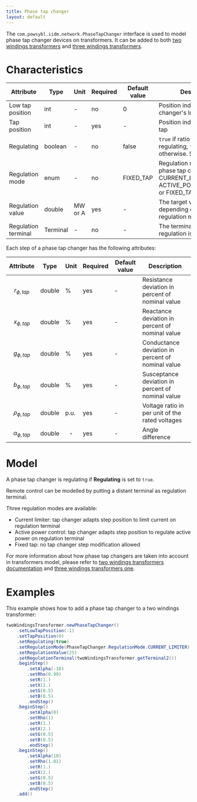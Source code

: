 ```yaml
---
title: Phase tap changer
layout: default
---
```


The `com.powsybl.iidm.network.PhaseTapChanger` interface is used to model phase tap changer devices on transformers.
It can be added to both [two windings transformers](./twoWindingsTransformer.md) and [three windings transformers](./threeWindingsTransformer.md).

# Characteristics

| Attribute | Type | Unit | Required | Default value | Description |
| --------- | ---- | ---- | -------- | ------------- | ----------- |
| Low tap position | int | - | no | 0 | Position index of the tap changer's low tap |
| Tap position | int | - | yes | - | Position index of current tap |
| Regulating | boolean | - | no | false | ```true``` if ratio tap changer is regulating, ```false``` otherwise. State variable |
| Regulation mode | enum | - | no | FIXED_TAP | Regulation mode of the phase tap changer. May be CURRENT_LIMITER, ACTIVE_POWER_CONTROL or FIXED_TAP |
| Regulation value | double | MW or A | yes | - | The target value, depending on the regulation mode |
| Regulation terminal | Terminal | - | no | - | The terminal where regulation is done |

Each step of a phase tap changer has the following attributes:

| Attribute | Type | Unit | Required | Default value | Description |
| --------- | ---- | ---- | -------- | ------------- | ----------- |
| $$r_{\phi, tap}$$ | double | % | yes | - | Resistance deviation in percent of nominal value |
| $$x_{\phi, tap}$$ | double | % | yes | - | Reactance deviation in percent of nominal value |
| $$g_{\phi, tap}$$ | double | % | yes | - | Conductance deviation in percent of nominal value |
| $$b_{\phi, tap}$$ | double | % | yes | - | Susceptance deviation in percent of nominal value |
| $$\rho_{\phi, tap}$$ | double | p.u. | yes | - | Voltage ratio in per unit of the rated voltages |
| $$\alpha_{\phi, tap}$$ | double | $$^{\circ}$$ | yes | - | Angle difference |

# Model
A phase tap changer is regulating if **Regulating** is set to ```true```.

Remote control can be modelled by putting a distant terminal as regulation terminal.

Three regulation modes are available:
- Current limiter: tap changer adapts step position to limit current on regulation terminal
- Active power control: tap changer adapts step position to regulate active power on regulation terminal
- Fixed tap: no tap changer step modification allowed

For more information about how phase tap changers are taken into account in transformers model, please refer to [two windings transformers documentation](./twoWindingsTransformer.md) and [three windings transformers one](./threeWindingsTransformer.md).

# Examples
This example shows how to add a phase tap changer to a two windings transformer:
```java
twoWindingsTransformer.newPhaseTapChanger()
    .setLowTapPosition(-1)
    .setTapPosition(0)
    .setRegulating(true)
    .setRegulationMode(PhaseTapChanger.RegulationMode.CURRENT_LIMITER)
    .setRegulationValue(25)
    .setRegulationTerminal(twoWindingsTransformer.getTerminal2())
    .beginStep()
        .setAlpha(-10)
        .setRho(0.99)
        .setR(1.)
        .setX(2.)
        .setG(0.5)
        .setB(0.5)
        .endStep()
    .beginStep()
        .setAlpha(0)
        .setRho(1)
        .setR(1.)
        .setX(2.)
        .setG(0.5)
        .setB(0.5)
        .endStep()
    .beginStep()
        .setAlpha(10)
        .setRho(1.01)
        .setR(1.)
        .setX(2.)
        .setG(0.5)
        .setB(0.5)
        .endStep()
    .add()
```
